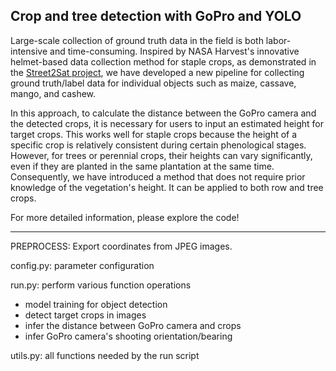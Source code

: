 ## Crop and tree detection with GoPro and YOLO

Large-scale collection of ground truth data in the field is both labor-intensive and time-consuming. Inspired by NASA Harvest's innovative helmet-based data collection method for staple crops, as demonstrated in the [Street2Sat project](https://www.climatechange.ai/papers/icml2021/74.html), we have developed a new pipeline for collecting ground truth/label data for individual objects such as maize, cassave, mango, and cashew.

In this approach, to calculate the distance between the GoPro camera and the detected crops, it is necessary for users to input an estimated height for target crops. This works well for staple crops because the height of a specific crop is relatively consistent during certain phenological stages. However, for trees or perennial crops, their heights can vary significantly, even if they are planted in the same plantation at the same time. Consequently, we have introduced a method that does not require prior knowledge of the vegetation's height. It can be applied to both row and tree crops.

For more detailed information, please explore the code!

----------
PREPROCESS: Export coordinates from JPEG images.

config.py: parameter configuration

run.py: perform various function operations

- model training for object detection
- detect target crops in images
- infer the distance between GoPro camera and crops
- infer GoPro camera's shooting orientation/bearing

utils.py: all functions needed by the run script
